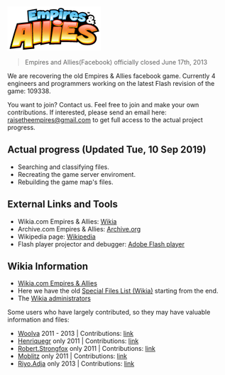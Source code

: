![Empires & Allies](art/Empires_&_Allies_logo.png "Empires & Allies logo")
> Empires and Allies(Facebook) officially closed June 17th, 2013

We are recovering the old Empires & Allies facebook game. Currently 4 engineers and programmers working on the latest Flash revision of the game: 109338.

You want to join? Contact us.
Feel free to join and make your own contributions. If interested, please send an email here: raisetheempires@gmail.com to get full access to the actual project progress.

## Actual progress (Updated Tue, 10 Sep 2019)
- Searching and classifying files.
- Recreating the game server enviroment.
- Rebuilding the game map's files.

## External Links and Tools
- Wikia.com Empires & Allies: [Wikia](http://empiresandallies.wikia.com/wiki/Empires_%26_Allies_Wiki/Main_2)
- Archive.com Empires & Allies: [Archive.org](https://archive.org/details/EmpiresAllies)
- Wikipedia page: [Wikipedia](https://en.wikipedia.org/wiki/Empires_%26_Allies)
- Flash player projector and debugger: [Adobe Flash player](https://www.adobe.com/support/flashplayer/debug_downloads.html)

## Wikia Information
- [Wikia.com Empires & Allies](http://empiresandallies.wikia.com/wiki/Empires_%26_Allies_Wiki/Main_2)
- Here we have the old [Special Files List (Wikia)](http://empiresandallies.wikia.com/wiki/Special:ListFiles?dir=prev) starting from the end. 
- The [Wikia administrators](http://empiresandallies.wikia.com/wiki/Wiki_Administrators)

Some users who have largely contributed, so they may have valuable information and files:
- [Woolva](http://empiresandallies.wikia.com/wiki/User:Woolva) 2011 - 2013 | Contributions: [link](http://empiresandallies.wikia.com/wiki/Special:Contributions/Woolva)
- [Henriquegr](http://empiresandallies.wikia.com/wiki/Special:Contributions/Henriquegr)  only 2011 | Contributions: [link](http://empiresandallies.wikia.com/wiki/Special:Contributions/Henriquegr)
- [Robert.Strongfox](http://empiresandallies.wikia.com/wiki/User:Robert.Strongfox)  only 2011 | Contributions: [link](http://empiresandallies.wikia.com/wiki/Special:Contributions/Robert.Strongfox)
- [Moblitz](http://empiresandallies.wikia.com/wiki/User:Moblitz)  only 2011 | Contributions: [link](http://empiresandallies.wikia.com/wiki/Special:Contributions/Moblitz)
- [Riyo.Adja](http://empiresandallies.wikia.com/wiki/User_blog:Riyo.Adja)  only 2013 | Contributions: [link](http://empiresandallies.wikia.com/wiki/Special:Contributions/Woolva)
